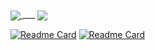 <!--
**mthfrr/mthfrr** is a ✨ _special_ ✨ repository because its `README.md` (this file) appears on your GitHub profile.

Here are some ideas to get you started:

- 🔭 I’m currently working on ...
- 🌱 I’m currently learning ...
- 👯 I’m looking to collaborate on ...
- 🤔 I’m looking for help with ...
- 💬 Ask me about ...
- 📫 How to reach me: ...
- 😄 Pronouns: ...
- ⚡ Fun fact: ...
-->

<a href="https://github.com/mthfrr/mthfrr">
  <img align="center" src="https://github-readme-stats.vercel.app/api?username=mthfrr&count_private=true&theme=gruvbox&show_icons=true)](https://github.com/anuraghazra/github-readme-stats" />
</a>
___
<a href="https://github.com/mthfrr/mthfrr">
  <img align="center" src="https://github-readme-stats.vercel.app/api/top-langs/?username=mthfrr&theme=gruvbox&hide=ASP,ShaderLab,Mathematica,CMake,Swift,vim%20script&langs_count=6)](https://github.com/anuraghazra/github-readme-stats" />
</a>

[![Readme Card](https://github-readme-stats.vercel.app/api/pin/?username=mthfrr&repo=asm_tooling&theme=gruvbox)](https://github.com/mthfrr/my_mips)
[![Readme Card](https://github-readme-stats.vercel.app/api/pin/?username=mthfrr&repo=asm_tooling&theme=gruvbox)](https://github.com/mthfrr/asm_tooling)
